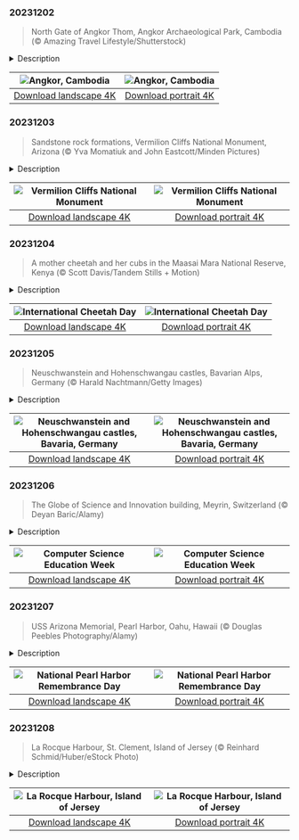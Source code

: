 

### 20231202

> North Gate of Angkor Thom, Angkor Archaeological Park, Cambodia (© Amazing Travel Lifestyle/Shutterstock)

<details>
<summary>Description</summary>

> Towering temples, moss-covered ruins, and enchanting forests can all be found in the ancient site of Angkor in Cambodia, once the center of the powerful Khmer Empire. Pictured on our homepage is the North Gate of Angkor Thom, the 'Great City' within Angkor, built in the 12th century. Strolling through Angkor Thom's intricate ruins, gates, and Bayon Temple, with its 216 gigantic smiling stone faces, is like stepping into an adventure movie. Angkor's star attraction, Angkor Wat, is the world's largest religious monument—spread across 402 acres—and a masterpiece of Khmer architecture. It was initially constructed as a Hindu temple before becoming a Buddhist site. So, if you're looking for a blend of history, art, and nature, this UNESCO World Heritage Site guarantees an unforgettable journey into the past.
> 
> 
> 
> 

</details>

| ![Angkor, Cambodia](https://cn.bing.com/th?id=OHR.AngkorPark_EN-US8869976296_UHD.jpg&pid=hp&w=400&h=224&rs=1&c=4) | ![Angkor, Cambodia](https://cn.bing.com/th?id=OHR.AngkorPark_EN-US8869976296_1080x1920.jpg&pid=hp&w=155&h=315&rs=1&c=4) |
|:---------:|:---------:|
| [Download landscape 4K](https://cn.bing.com/th?id=OHR.AngkorPark_EN-US8869976296_UHD.jpg) | [Download portrait 4K](https://cn.bing.com/th?id=OHR.AngkorPark_EN-US8869976296_1080x1920.jpg) |

### 20231203

> Sandstone rock formations, Vermilion Cliffs National Monument, Arizona (© Yva Momatiuk and John Eastcott/Minden Pictures)

<details>
<summary>Description</summary>

> Vermilion Cliffs National Monument in Arizona features sandstone rock formations, towering hoodoos, and surreal slot canyons. The monument, established in 2000, was named after the vibrant red hues that dominate this sandstone landscape. Once you get a permit to take part in this outdoor excursion, make sure to visit the 'Wave.' It's a stunning geological wonder, with flowing layers of rocks that look like red liquid that has been frozen in time. Other visual treats include Cobra Arch and the White Pocket rock formations, featuring swirling patterns in white, red, and orange.
> 
> 
> 
> 

</details>

| ![Vermilion Cliffs National Monument](https://cn.bing.com/th?id=OHR.VermilionCliffs_EN-US9543863428_UHD.jpg&pid=hp&w=400&h=224&rs=1&c=4) | ![Vermilion Cliffs National Monument](https://cn.bing.com/th?id=OHR.VermilionCliffs_EN-US9543863428_1080x1920.jpg&pid=hp&w=155&h=315&rs=1&c=4) |
|:---------:|:---------:|
| [Download landscape 4K](https://cn.bing.com/th?id=OHR.VermilionCliffs_EN-US9543863428_UHD.jpg) | [Download portrait 4K](https://cn.bing.com/th?id=OHR.VermilionCliffs_EN-US9543863428_1080x1920.jpg) |

### 20231204

> A mother cheetah and her cubs in the Maasai Mara National Reserve, Kenya (© Scott Davis/Tandem Stills + Motion)

<details>
<summary>Description</summary>

> In the heart of the Maasai Mara National Reserve in Kenya, cheetahs reign as the sprinting champions of the wildlife kingdom. With speeds up to 70 miles per hour, cheetahs thrive on the open savanna, always on alert for signs of prey. While the Maasai Mara is known for its exceptional East African cheetah population, globally the species' survival is threatened by habitat loss and human influence. Today, which is both International Cheetah Day and Wildlife Conservation Day, let's raise awareness about the cheetah's plight. It's a day to appreciate the beauty and importance of not just these wild cats, but all wildlife that shares the world with us.
> 
> 
> 
> 

</details>

| ![International Cheetah Day](https://cn.bing.com/th?id=OHR.CheetahDay_EN-US6775219587_UHD.jpg&pid=hp&w=400&h=224&rs=1&c=4) | ![International Cheetah Day](https://cn.bing.com/th?id=OHR.CheetahDay_EN-US6775219587_1080x1920.jpg&pid=hp&w=155&h=315&rs=1&c=4) |
|:---------:|:---------:|
| [Download landscape 4K](https://cn.bing.com/th?id=OHR.CheetahDay_EN-US6775219587_UHD.jpg) | [Download portrait 4K](https://cn.bing.com/th?id=OHR.CheetahDay_EN-US6775219587_1080x1920.jpg) |

### 20231205

> Neuschwanstein and Hohenschwangau castles, Bavarian Alps, Germany (© Harald Nachtmann/Getty Images)

<details>
<summary>Description</summary>

> The Bavarian Alps, a mountain range in southern Germany, are home to these enchanting 19th-century castles, Neuschwanstein and Hohenschwangau. Neuschwanstein Castle, on the left of our homepage image, was commissioned by King Ludwig II of Bavaria. Building work began in 1869 on this Romanesque Revival palace with its fairy-tale-like architecture and breathtaking mountain backdrop. Across the valley, gazing out over Lake Alpsee, is the equally spectacular Hohenschwangau Castle, built by Ludwig II's father, King Maximilian II of Bavaria. These two castles boast rich interiors with intricate artwork and historical artifacts. Both castles attract millions of visitors every year, offering a glimpse into the opulent past of Bavaria.
> 
> 
> 
> 

</details>

| ![Neuschwanstein and Hohenschwangau castles, Bavaria, Germany](https://cn.bing.com/th?id=OHR.AlpsCastles_EN-US9735484506_UHD.jpg&pid=hp&w=400&h=224&rs=1&c=4) | ![Neuschwanstein and Hohenschwangau castles, Bavaria, Germany](https://cn.bing.com/th?id=OHR.AlpsCastles_EN-US9735484506_1080x1920.jpg&pid=hp&w=155&h=315&rs=1&c=4) |
|:---------:|:---------:|
| [Download landscape 4K](https://cn.bing.com/th?id=OHR.AlpsCastles_EN-US9735484506_UHD.jpg) | [Download portrait 4K](https://cn.bing.com/th?id=OHR.AlpsCastles_EN-US9735484506_1080x1920.jpg) |

### 20231206

> The Globe of Science and Innovation building, Meyrin, Switzerland (© Deyan Baric/Alamy)

<details>
<summary>Description</summary>

> Computer science is a dynamically developing discipline that has revolutionized our lives within a few decades. For Computer Science Education Week, we celebrate information systems and their power to connect the world, 24 hours a day. Where better to mark the occasion than the European Organization for Nuclear Research, known as CERN—birthplace of the World Wide Web? The 89-foot ball seen on today’s homepage is CERN's Globe of Science and Innovation in Switzerland, in which visitors can learn more about the organization's research work on particle physics. Quiet observers can wander around exhibitions and follow guided tours, and curious minds can take part in lab workshops and science shows for a first-hand experience.
> 
> 
> 
> 

</details>

| ![Computer Science Education Week](https://cn.bing.com/th?id=OHR.CERNCenter_EN-US9854867489_UHD.jpg&pid=hp&w=400&h=224&rs=1&c=4) | ![Computer Science Education Week](https://cn.bing.com/th?id=OHR.CERNCenter_EN-US9854867489_1080x1920.jpg&pid=hp&w=155&h=315&rs=1&c=4) |
|:---------:|:---------:|
| [Download landscape 4K](https://cn.bing.com/th?id=OHR.CERNCenter_EN-US9854867489_UHD.jpg) | [Download portrait 4K](https://cn.bing.com/th?id=OHR.CERNCenter_EN-US9854867489_1080x1920.jpg) |

### 20231207

> USS Arizona Memorial, Pearl Harbor, Oahu, Hawaii (© Douglas Peebles Photography/Alamy)

<details>
<summary>Description</summary>

> On the morning of December 7, 1941, American history changed forever when a surprise attack was launched on the US Naval base at Pearl Harbor, Hawaii. Japanese bombers and submarines struck the island of Oahu, taking the lives of 2,403 Americans and damaging or destroying over 300 airplanes and nearly 20% of the 100-ship Pacific Fleet. The United States entered World War II immediately after the attack, and the event hastened Hawaii's path to become the 50th state to join the union. As 82 years have passed, few veterans of Pearl Harbor are still alive today. Lou Conter, the last surviving crew member of the USS Arizona, its memorial seen here, turned 102 in September. So, thank you to Lou, and all others who served our country on that infamous day.
> 
> 
> 
> 

</details>

| ![National Pearl Harbor Remembrance Day](https://cn.bing.com/th?id=OHR.PearlHarborArizona_EN-US9996821390_UHD.jpg&pid=hp&w=400&h=224&rs=1&c=4) | ![National Pearl Harbor Remembrance Day](https://cn.bing.com/th?id=OHR.PearlHarborArizona_EN-US9996821390_1080x1920.jpg&pid=hp&w=155&h=315&rs=1&c=4) |
|:---------:|:---------:|
| [Download landscape 4K](https://cn.bing.com/th?id=OHR.PearlHarborArizona_EN-US9996821390_UHD.jpg) | [Download portrait 4K](https://cn.bing.com/th?id=OHR.PearlHarborArizona_EN-US9996821390_1080x1920.jpg) |

### 20231208

> La Rocque Harbour, St. Clement, Island of Jersey (© Reinhard Schmid/Huber/eStock Photo)

<details>
<summary>Description</summary>

> Just off the coast of Normandy, France lies Jersey, a British island with a Norse name. Found on the southeastern shore of the island is La Rocque Harbour, home to a white, sandy beach and an elevated walkway that stretches out into the water. The shoreline's granite and plutonic rocks, which originated more than 420 million years ago, showcase a variety of colors and textures. Visible from the harbor are the round, stubby Icho Tower and the taller Seymour Tower, built in the 18th and 19th centuries respectively as coastal defense structures. Both structures are over 1,800 feet away from the shore and can be reached on foot with a sturdy pair of shoes, but only on the days of the year where the tide is lowest.
> 
> 
> 
> 

</details>

| ![La Rocque Harbour, Island of Jersey](https://cn.bing.com/th?id=OHR.JerseyIsland_EN-US0109101063_UHD.jpg&pid=hp&w=400&h=224&rs=1&c=4) | ![La Rocque Harbour, Island of Jersey](https://cn.bing.com/th?id=OHR.JerseyIsland_EN-US0109101063_1080x1920.jpg&pid=hp&w=155&h=315&rs=1&c=4) |
|:---------:|:---------:|
| [Download landscape 4K](https://cn.bing.com/th?id=OHR.JerseyIsland_EN-US0109101063_UHD.jpg) | [Download portrait 4K](https://cn.bing.com/th?id=OHR.JerseyIsland_EN-US0109101063_1080x1920.jpg) |